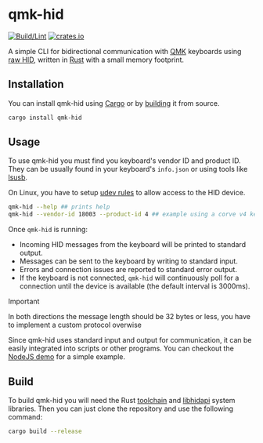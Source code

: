 # qmk-hid

[![Build/Lint](https://github.com/luckasRanarison/qmk-hid/actions/workflows/ci.yml/badge.svg)](https://github.com/luckasRanarison/qmk-hid/actions/workflows/ci.yml)
[![crates.io](https://img.shields.io/crates/v/qmk-hid)](https://crates.io/crates/qmk-hid)

A simple CLI for bidirectional communication with [QMK](https://qmk.fm/) keyboards using [raw HID](https://docs.qmk.fm/features/rawhid), written in [Rust](https://www.rust-lang.org/) with a small memory footprint.

## Installation

You can install qmk-hid using [Cargo](https://doc.rust-lang.org/cargo/) or by [building](#build) it from source.

```sh
cargo install qmk-hid
```

## Usage

To use qmk-hid you must find you keyboard's vendor ID and product ID. They can be usually found in your keyboard's `info.json` or using tools like [lsusb](https://wiki.debian.org/lsusb).

On Linux, you have to setup [udev rules](https://wiki.debian.org/udev) to allow access to the HID device.

```sh
qmk-hid --help ## prints help
qmk-hid --vendor-id 18003 --product-id 4 ## example using a corve v4 keyboard
```

Once `qmk-hid` is running:
- Incoming HID messages from the keyboard will be printed to standard output.
- Messages can be sent to the keyboard by writing to standard input.
- Errors and connection issues are reported to standard error output.
- If the keyboard is not connected, `qmk-hid` will continuously poll for a connection until the device is available (the default interval is 3000ms).

> [!IMPORTANT]
> In both directions the message length should be 32 bytes or less, you have to implement a custom protocol overwise

Since qmk-hid uses standard input and output for communication, it can be easily integrated into scripts or other programs. You can checkout the [NodeJS demo](./demo/host.js) for a simple example.

## Build

To build qmk-hid you will need the Rust [toolchain](https://rustup.rs/) and [libhidapi](https://github.com/libusb/hidapi) system libraries. Then you can just clone the repository and use the following command:

```sh
cargo build --release
```
